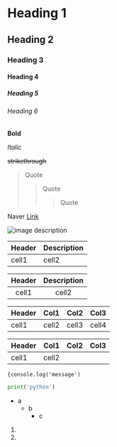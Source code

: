 <!--Heading-->

# Heading 1

## Heading 2

### Heading 3

#### Heading 4

##### Heading 5

###### Heading 6

## <!--Line-->

<!--Text attributes-->

**Bold**

_Italic_

~~strikethrough~~

<!--Quote-->

> Quote
>
> > Quote
> >
> > > Quote

<!--Link-->

Naver [Link](https://www.naver.com)

<!--Image-->

![image description](https://upload.wikimedia.org/wikipedia/commons/thumb/4/48/Markdown-mark.svg/312px-Markdown-mark.svg.png?20190322184628 "markdown logo")

<!--Table-->

| Header | Description |
| ------ | ----------- |
| cell1  | cell2       |

| Header | Description |
| :----: | :---------: |
| cell1  |    cell2    |

| Header | Col1  |  Col2 | Col3  |
| ------ | :---- | ----: | :---: |
| cell1  | cell2 | cell3 | cell4 |

| Header | Col1  | Col2 | Col3 |
| ------ | :---: | ---- | ---- |
| cell1  | cell2 |      |      |

<!--Code-->

`{console.log('message')`

```python
print('python')
```

<!--Bullet list-->

- a
  - b
    - c

<!--Numbered list-->

1.
2.
